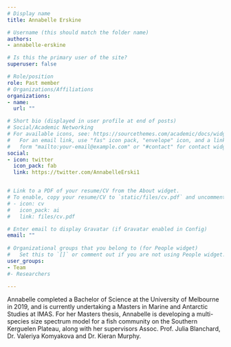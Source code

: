 ```yaml
---
# Display name
title: Annabelle Erskine

# Username (this should match the folder name)
authors:
- annabelle-erskine

# Is this the primary user of the site?
superuser: false

# Role/position
role: Past member
# Organizations/Affiliations
organizations:
- name: 
  url: ""

# Short bio (displayed in user profile at end of posts)
# Social/Academic Networking
# For available icons, see: https://sourcethemes.com/academic/docs/widgets/#icons
#   For an email link, use "fas" icon pack, "envelope" icon, and a link in the
#   form "mailto:your-email@example.com" or "#contact" for contact widget.
social:
- icon: twitter
  icon_pack: fab
  link: https://twitter.com/AnnabelleErski1


# Link to a PDF of your resume/CV from the About widget.
# To enable, copy your resume/CV to `static/files/cv.pdf` and uncomment the lines below.  
# - icon: cv
#   icon_pack: ai
#   link: files/cv.pdf

# Enter email to display Gravatar (if Gravatar enabled in Config)
email: ""
  
# Organizational groups that you belong to (for People widget)
#   Set this to `[]` or comment out if you are not using People widget.  
user_groups:
- Team
#- Researchers

---
```


Annabelle completed a Bachelor of Science at the University of Melbourne in 2019, and is currently undertaking a Masters in Marine and Antarctic Studies at IMAS. For her Masters thesis, Annabelle is developing a multi-species size spectrum model for a fish community on the Southern Kerguelen Plateau, along with her supervisors Assoc. Prof. Julia Blanchard, Dr. Valeriya Komyakova and Dr. Kieran Murphy.
